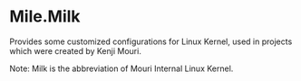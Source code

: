 ﻿# Mile.Milk

Provides some customized configurations for Linux Kernel, used in projects which
were created by Kenji Mouri.

Note: Milk is the abbreviation of Mouri Internal Linux Kernel.
